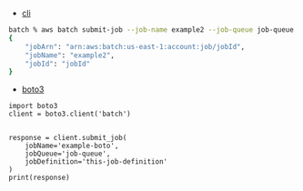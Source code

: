 * [cli](https://docs.aws.amazon.com/cli/latest/reference/batch/submit-job.html#examples)
```bash
batch % aws batch submit-job --job-name example2 --job-queue job-queue  --job-definition this-job-definition2
{
    "jobArn": "arn:aws:batch:us-east-1:account:job/jobId",
    "jobName": "example2",
    "jobId": "jobId"
}
```
* [boto3](https://boto3.amazonaws.com/v1/documentation/api/latest/reference/services/batch.html#Batch.Client.submit_job)
```python3
import boto3
client = boto3.client('batch')


response = client.submit_job(
    jobName='example-boto',
    jobQueue='job-queue',
    jobDefinition='this-job-definition'
)
print(response)
```

